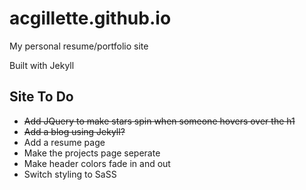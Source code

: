 # acgillette.github.io

My personal resume/portfolio site

Built with Jekyll

## Site To Do

* ~~Add JQuery to make stars spin when someone hovers over the h1~~
* ~~Add a blog using Jekyll?~~
* Add a resume page
* Make the projects page seperate 
* Make header colors fade in and out
* Switch styling to SaSS
